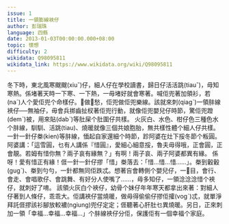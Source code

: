 ```yaml
---
issue: 1
title: 一領膨線裌仔
author: 彭瑞珠
language: 四縣
date: 2013-01-03T00:00:00.000+08:00
topic: 懷想
difficulty: 2
wikidata: Q98095811
wikidata_link: https://www.wikidata.org/wiki/Q98095811
---
```

冬下時，東北風寒颼颼(xiuˇ)仔，細人仔在學校讀書，歸日仔活活跳(tiauˇ)，毋知寒熱。係堵著天時一下寒、一下熱，一毋堵好就會寒著。喊佢兜著加領衫，若(naˊ)人个愛佢兜个命樣仔。做愁，佢兜做佢兜樂線。該就來刺(qiagˋ)一領肨線裌仔──無袖仔，毋會兵挷齒扯杈著佢兜行動，就像佢兜嬰兒仔時節，驚佢兜蹬(demˋ)被，用來貼(dabˋ)等肚屎个肚圍仔共樣。
火灰白、水色、柑仔色三種色水个肨線，馴馴、活跳(tiau)、燒暖就像三個共娘胞胎，無共樣性體个細人仔共樣。一針一針仔桊(kien)等肨線，愐起自家還細个時節，跈阿婆在灶下挼冬節个粄圓。阿婆講：「這雪圓，乜有人講係『惜圓』，愛細心細意挼，魯夫毋得哦，正會圓，正會靚。若姆有惜你無？兩子哀有緣無？」有啊！兩子哀、兩子阿婆都異有緣。
係呀！愛有惜正有緣！𠊎一針一針仔摎「惜」桊落去：「惜…惜…惜……」。桊到轂轂(gugˋ)、桊到勻勻，一針都無同佢跌忒。想著吂會轉側个嬰兒仔，一𥍉目，會行、會走、會唱歌仔、會跳舞、有好分人使嘴了……，毋多知仔，一領淰淰淰惜个裌仔，就刺好了唷。
該領火灰白个裌仔，幼骨个妹仔年年寒天都拿出來著：對細人仔著到人條仔，乖乖大。佢講裌仔當燒暖，做毋得偷偷仔摎佢攉(vogˋ)忒，就單淨拜託𠊎摎該衫腳放較襛(ngiung)兜仔定定；𠊎聽著心肝肚乜異燒暖。另日，正來刺加一領「幸福…幸福…幸福…」个肨線裌仔分佢，保護佢有一個幸福个家庭。